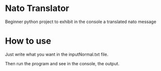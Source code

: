 # Nato Translator
Beginner python project to exhibit in the console a translated nato message 

# How to use 
Just write what you want in the inputNormal.txt file. 

Then run the program and see in the console, the output.
